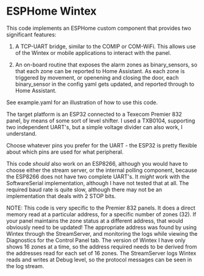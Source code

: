 # ESPHome Wintex

This code implements an ESPHome custom component that provides two significant features:

1. A TCP-UART bridge, similar to the COMIP or COM-WiFi. This allows use of the 
   Wintex or mobile applications to interact with the panel.

2. An on-board routine that exposes the alarm zones as binary_sensors, so that
   each zone can be reported to Home Assistant. As each zone is triggered by
   movement, or openening and closing the door, each binary_sensor in the 
   config yaml gets updated, and reported through to Home Assistant.

See example.yaml for an illustration of how to use this code.

The target platform is an ESP32 connected to a Texecom Premier 832 panel, 
by means of some sort of level shifter. I used a TXB0104, supporting two
independent UART's, but a simple voltage divider can also work, I understand.

Choose whatever pins you prefer for the UART - the ESP32 is pretty flexible
about which pins are used for what peripheral.

This code *should* also work on an ESP8266, although you would have to choose
either the stream server, or the internal polling component, because the ESP8266
does not have two complete UART's. It *might* work with the SoftwareSerial
implementation, although I have not tested that at all. The required baud rate is
quite slow, although there may not be an implementation that deals with 2 STOP bits.

NOTE: This code is very specific to the Premier 832 panels. It does a direct memory
read at a particular address, for a specific number of zones (32). If your panel
maintains the zone status at a different address, that would obviously need to be
updated! The appropriate address was found by using Wintex through the StreamServer,
and monitoring the logs while viewing the Diagnostics for the Control Panel tab. The
version of Wintex I have only shows 16 zones at a time, so the address required
needs to be derived from the addresses read for each set of 16 zones. The StreamServer
logs Wintex reads and writes at Debug level, so the protocol messages can be seen
in the log stream.
